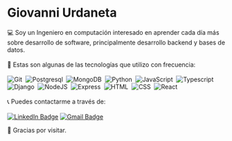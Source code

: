 # Giovanni Urdaneta
💻 Soy un Ingeniero en computación interesado en aprender cada día más sobre desarrollo de software, principalmente desarrollo backend y bases de datos. 
<br><br>
🧐 Estas son algunas de las tecnologías que utilizo con frecuencia:
<br><br>
<img src="https://img.shields.io/badge/Git-orange?style=for-the-badge&logo=git&logoColor=white" title="Git" alt="Git"/>&nbsp;
<img src="https://img.shields.io/badge/postgresql-blue?style=for-the-badge&logo=postgresql&logoColor=white" title="Postgresql" alt="Postgresql"/>&nbsp;
<img src="https://img.shields.io/badge/mongodb-green?style=for-the-badge&logo=mongodb&logoColor=white" title="MongoDB" alt="MongoDB"/>&nbsp;
<img src="https://img.shields.io/badge/python-blue?style=for-the-badge&logo=python&logoColor=white" title="Python" alt="Python"/>&nbsp;
<img src="https://img.shields.io/badge/javascript-yellow?style=for-the-badge&logo=javascript&logoColor=white" title="JavaScript" alt="JavaScript"/>&nbsp;
<img src="https://img.shields.io/badge/typescript-blue?style=for-the-badge&logo=typescript&logoColor=white" title="Typescript" alt="Typescript"/>&nbsp;
<img src="https://img.shields.io/badge/django-green?style=for-the-badge&logo=django&logoColor=white" title="Django" alt="Django"/>&nbsp;
<img src="https://img.shields.io/badge/nodejs-green?style=for-the-badge&logo=node.js&logoColor=white" title="NodeJS" alt="NodeJS"/>&nbsp;
<img src="https://img.shields.io/badge/express-black?style=for-the-badge&logo=express&logoColor=white" title="Express" alt="Express"/>&nbsp;
<img src="https://img.shields.io/badge/html-orange?style=for-the-badge&logo=html5&logoColor=white" title="HTML5" alt="HTML"/>&nbsp;
<img src="https://img.shields.io/badge/css-blue?style=for-the-badge&logo=css3&logoColor=white"  title="CSS" alt="CSS"/>&nbsp;
<img src="https://img.shields.io/badge/react-blue?style=for-the-badge&logo=react&logoColor=white" title="React" alt="React"/>&nbsp;
<br><br>
📞 Puedes contactarme a través de:
<br><br>
<a href="https://www.linkedin.com/in/giovanni-urdaneta-3027bb255/"><img src="https://img.shields.io/badge/LinkedIn-blue?style=for-the-badge&logo=linkedin&logoColor=white" alt="LinkedIn Badge"/></a>
<a href="mailto:giovanniurdanetatulli@gmail.com"><img src="https://img.shields.io/badge/Gmail-D14836?style=for-the-badge&logo=gmail&logoColor=white" alt="Gmail Badge"/></a>

🙌 Gracias por visitar.
